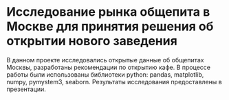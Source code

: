 # Исследование рынка общепита в Москве для принятия решения об открытии нового заведения
В данном проекте исследовались открытые данные об общепитах Москвы, разработаны рекомендации по открытию кафе. 
В процессе работы были использованы библиотеки python: pandas, matplotlib, numpy, pymystem3, seaborn.
Результаты исследования предоставлены в презентации.
